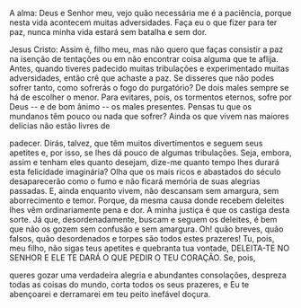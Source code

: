 
A alma: Deus e Senhor meu, vejo quão necessária me é a paciência, porque nesta vida acontecem muitas adversidades. Faça eu o que fizer para ter paz, nunca minha vida estará sem batalha e sem dor.

Jesus Cristo: Assim é, filho meu, mas não quero que faças consistir a paz na isenção de tentações ou em não encontrar coisa alguma que te aflija. Antes, quando tiveres padecido muitas tribulações e experimentado muitas adversidades, então crê que achaste a paz. Se disseres que não podes sofrer tanto, como sofrerás o fogo do purgatório? De dois males sempre se há de escolher o menor. Para evitares, pois, os tormentos eternos, sofre por Deus -- e de bom ânimo -- os males presentes. Pensas tu que os mundanos têm pouco ou nada que sofrer? Ainda os que vivem nas maiores delícias não estão livres de

padecer. Dirás, talvez, que têm muitos divertimentos e seguem seus apetites e, por isso, se lhes dá pouco de algumas tribulações. Seja, embora, assim e tenham eles quanto desejam, dize-me quanto tempo lhes durará esta felicidade imaginária? Olha que os mais ricos e abastados do século desaparecerão como o fumo e não ficará memória de suas alegrias passadas. E, ainda enquanto vivem, não descansam sem amargura, sem aborrecimento e temor. Porque, da mesma causa donde recebem deleites lhes vêm ordinariamente pena e dor. A minha justiça é que os castiga desta sorte. Já que, desordenadamente, buscam e seguem os deleites, é bem que não os gozem sem confusão e sem amargura. Oh! quão breves, quão falsos, quão desordenados e torpes são todos estes prazeres! Tu, pois, meu filho, não sigas teus apetites e quebranta tua vontade, DELEITA-TE NO SENHOR E ELE TE DARÁ O QUE PEDIR O TEU CORAÇÃO. Se, pois,

queres gozar uma verdadeira alegria e abundantes consolações, despreza todas as coisas do mundo, corta todos os seus prazeres, e Eu te abençoarei e derramarei em teu peito inefável doçura.

